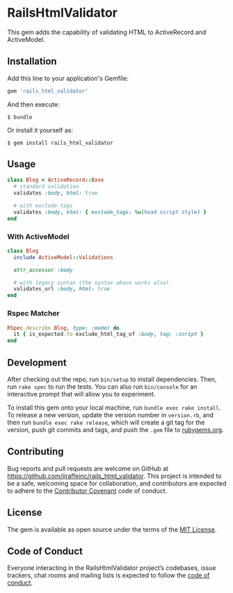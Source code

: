 # RailsHtmlValidator

This gem adds the capability of validating HTML to ActiveRecord and ActiveModel.


## Installation

Add this line to your application's Gemfile:

```ruby
gem 'rails_html_validator'
```

And then execute:

    $ bundle

Or install it yourself as:

    $ gem install rails_html_validator

## Usage

```ruby
class Blog < ActiveRecord::Base
  # standard validation
  validates :body, html: true

  # with exclude tags
  validates :body, html: { exclude_tags: %w(head script style) }
end
```

### With ActiveModel

```ruby
class Blog
  include ActiveModel::Validations

  attr_accessor :body

  # with legacy syntax (the syntax above works also)
  validates_url :body, html: true
end
```

### Rspec Matcher
```ruby
RSpec.describe Blog, type: :model do
  it { is_expected.to exclude_html_tag_of :body, tag: :script }
end
```

## Development

After checking out the repo, run `bin/setup` to install dependencies. Then, run `rake spec` to run the tests. You can also run `bin/console` for an interactive prompt that will allow you to experiment.

To install this gem onto your local machine, run `bundle exec rake install`. To release a new version, update the version number in `version.rb`, and then run `bundle exec rake release`, which will create a git tag for the version, push git commits and tags, and push the `.gem` file to [rubygems.org](https://rubygems.org).

## Contributing

Bug reports and pull requests are welcome on GitHub at https://github.com/jiraffeinc/rails_html_validator. This project is intended to be a safe, welcoming space for collaboration, and contributors are expected to adhere to the [Contributor Covenant](http://contributor-covenant.org) code of conduct.

## License

The gem is available as open source under the terms of the [MIT License](https://opensource.org/licenses/MIT).

## Code of Conduct

Everyone interacting in the RailsHtmlValidator project’s codebases, issue trackers, chat rooms and mailing lists is expected to follow the [code of conduct](https://github.com/jiraffeinc/rails_html_validator/blob/master/CODE_OF_CONDUCT.md).
